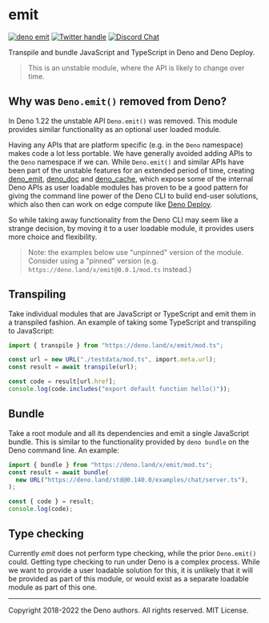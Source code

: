 # emit

[![deno emit](https://doc.deno.land/badge.svg)](https://doc.deno.land/https://deno.land/x/emit/mod.ts)
[![Twitter handle][]][Twitter badge]
[![Discord Chat](https://img.shields.io/discord/684898665143206084?logo=discord&style=social)](https://discord.gg/deno)

Transpile and bundle JavaScript and TypeScript in Deno and Deno Deploy.

> This is an unstable module, where the API is likely to change over time.

## Why was `Deno.emit()` removed from Deno?

In Deno 1.22 the unstable API `Deno.emit()` was removed. This module provides
similar functionality as an optional user loaded module.

Having any APIs that are platform specific (e.g. in the `Deno` namespace) makes
code a lot less portable. We have generally avoided adding APIs to the `Deno`
namespace if we can. While `Deno.emit()` and similar APIs have been part of the
unstable features for an extended period of time, creating
[deno_emit](https://deno.land/x/deno_emit),
[deno_doc](https://deno.land/x/deno_doc) and
[deno_cache](https://deno.land/x/deno_cache), which expose some of the internal
Deno APIs as user loadable modules has proven to be a good pattern for giving
the command line power of the Deno CLI to build end-user solutions, which also
then can work on edge compute like [Deno Deploy](https://deno.com/deploy).

So while taking away functionality from the Deno CLI may seem like a strange
decision, by moving it to a user loadable module, it provides users more choice
and flexibility.

> Note: the examples below use "unpinned" version of the module. Consider using
> a "pinned" version (e.g. `https://deno.land/x/emit@0.0.1/mod.ts` instead.)

## Transpiling

Take individual modules that are JavaScript or TypeScript and emit them in a
transpiled fashion. An example of taking some TypeScript and transpiling to
JavaScript:

```ts
import { transpile } from "https://deno.land/x/emit/mod.ts";

const url = new URL("./testdata/mod.ts", import.meta.url);
const result = await transpile(url);

const code = result[url.href];
console.log(code.includes("export default function hello()"));
```

## Bundle

Take a root module and all its dependencies and emit a single JavaScript bundle.
This is similar to the functionality provided by `deno bundle` on the Deno
command line. An example:

```ts
import { bundle } from "https://deno.land/x/emit/mod.ts";
const result = await bundle(
  new URL("https://deno.land/std@0.140.0/examples/chat/server.ts"),
);

const { code } = result;
console.log(code);
```

## Type checking

Currently _emit_ does not perform type checking, while the prior `Deno.emit()`
could. Getting type checking to run under Deno is a complex process. While we
want to provide a user loadable solution for this, it is unlikely that it will
be provided as part of this module, or would exist as a separate loadable module
as part of this one.

---

Copyright 2018-2022 the Deno authors. All rights reserved. MIT License.

[Build Status - Cirrus]: https://github.com/denoland/deno_emit/workflows/ci/badge.svg?branch=main&event=push
[Build status]: https://github.com/denoland/deno_emit/actions
[Twitter badge]: https://twitter.com/intent/follow?screen_name=deno_land
[Twitter handle]: https://img.shields.io/twitter/follow/deno_land.svg?style=social&label=Follow
